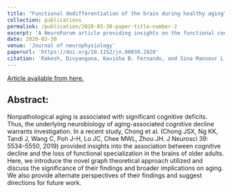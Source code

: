 ```yaml
---
title: "Functional dedifferentiation of the brain during healthy aging"
collection: publications
permalink: /publication/2020-03-30-paper-title-number-2
excerpt: 'A NeuroForum article providing insights on the functional connectivity changes associated with healthy aging.'
date: 2020-03-30
venue: 'Journal of neurophysiology'
paperurl: 'https://doi.org/10.1152/jn.00039.2020'
citation: 'Rakesh, Divyangana, Kavisha B. Fernando, and Sina Mansour L. &quot;Functional dedifferentiation of the brain during healthy aging.&quot; <i>Journal of neurophysiology</i> 123.4 (2020): 1279-1282.
---
```


[Article available from here.](https://doi.org/10.1152/jn.00039.2020)

## Abstract:

Nonpathological aging is associated with significant cognitive deficits. Thus, the underlying neurobiology of aging-associated cognitive decline warrants investigation. In a recent study, Chong et al. (Chong JSX, Ng KK, Tandi J, Wang C, Poh J-H, Lo JC, Chee MWL, Zhou JH. J Neurosci 39: 5534–5550, 2019) provided insights into the association between cognitive decline and the loss of functional specialization in the brains of older adults. Here, we introduce the novel graph theoretical approach utilized and discuss the significance of their findings and broader implications on aging. We also provide alternate perspectives of their findings and suggest directions for future work.
 